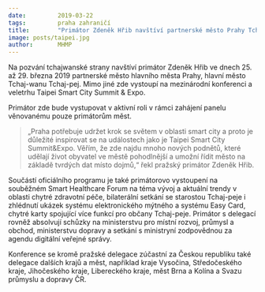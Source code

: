 ```yaml
---
date:         2019-03-22
tags:         praha zahraničí
title:        "Primátor Zdeněk Hřib navštíví partnerské město Prahy Tchaj-pej"
image: posts/taipei.jpg
author:       MHMP
---
```


Na pozvání tchajwanské strany navštíví primátor Zdeněk Hřib ve dnech 25. až 29. března 2019 partnerské město hlavního města Prahy, hlavní město Tchaj-wanu Tchaj-pej. Mimo jiné zde vystoupí na mezinárodní konferenci a veletrhu Taipei Smart City Summit & Expo.

Primátor zde bude vystupovat v aktivní roli v rámci zahájení panelu věnovanému pouze primátorům měst. 

> „Praha potřebuje udržet krok se světem v oblasti smart city a proto je důležité inspirovat se na událostech jako je Taipei Smart City Summit&Expo. Věřím, že zde najdu mnoho nových podnětů, které udělají život obyvatel ve městě pohodlnější a umožní řídit město na základě tvrdých dat místo dojmů,“ řekl pražský primátor Zdeněk Hřib.

Součástí oficiálního programu je také primátorovo vystoupení na souběžném Smart Healthcare Forum na téma vývoj a aktuální trendy v oblasti chytré zdravotní péče, bilaterální setkání se starostou Tchaj-peje i zhlédnutí ukázek systému elektronického mýtného a systému Easy Card, chytré karty spojující více funkcí pro občany Tchaj-peje. Primátor s delegací rovněž absolvují schůzky na ministerstvu pro místní rozvoj, průmysl a obchod, ministerstvu dopravy a setkání s ministryní zodpovědnou za agendu digitální veřejné správy.

Konference se kromě pražské delegace zúčastní za Českou republiku také delegace dalších krajů a měst, například kraje Vysočina, Středočeského kraje, Jihočeského kraje, Libereckého kraje, měst Brna a Kolína a Svazu průmyslu a dopravy ČR.

